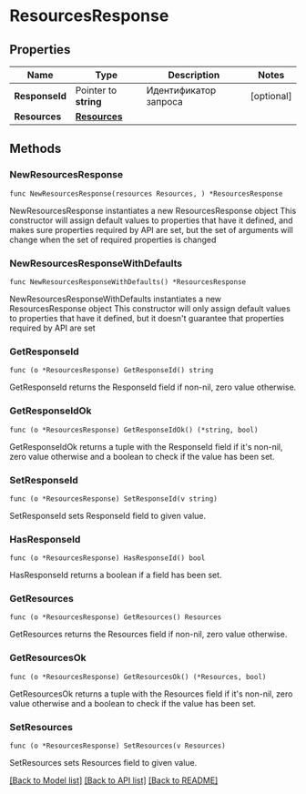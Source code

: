 # ResourcesResponse

## Properties

Name | Type | Description | Notes
------------ | ------------- | ------------- | -------------
**ResponseId** | Pointer to **string** | Идентификатор запроса | [optional] 
**Resources** | [**Resources**](Resources.md) |  | 

## Methods

### NewResourcesResponse

`func NewResourcesResponse(resources Resources, ) *ResourcesResponse`

NewResourcesResponse instantiates a new ResourcesResponse object
This constructor will assign default values to properties that have it defined,
and makes sure properties required by API are set, but the set of arguments
will change when the set of required properties is changed

### NewResourcesResponseWithDefaults

`func NewResourcesResponseWithDefaults() *ResourcesResponse`

NewResourcesResponseWithDefaults instantiates a new ResourcesResponse object
This constructor will only assign default values to properties that have it defined,
but it doesn't guarantee that properties required by API are set

### GetResponseId

`func (o *ResourcesResponse) GetResponseId() string`

GetResponseId returns the ResponseId field if non-nil, zero value otherwise.

### GetResponseIdOk

`func (o *ResourcesResponse) GetResponseIdOk() (*string, bool)`

GetResponseIdOk returns a tuple with the ResponseId field if it's non-nil, zero value otherwise
and a boolean to check if the value has been set.

### SetResponseId

`func (o *ResourcesResponse) SetResponseId(v string)`

SetResponseId sets ResponseId field to given value.

### HasResponseId

`func (o *ResourcesResponse) HasResponseId() bool`

HasResponseId returns a boolean if a field has been set.

### GetResources

`func (o *ResourcesResponse) GetResources() Resources`

GetResources returns the Resources field if non-nil, zero value otherwise.

### GetResourcesOk

`func (o *ResourcesResponse) GetResourcesOk() (*Resources, bool)`

GetResourcesOk returns a tuple with the Resources field if it's non-nil, zero value otherwise
and a boolean to check if the value has been set.

### SetResources

`func (o *ResourcesResponse) SetResources(v Resources)`

SetResources sets Resources field to given value.



[[Back to Model list]](../README.md#documentation-for-models) [[Back to API list]](../README.md#documentation-for-api-endpoints) [[Back to README]](../README.md)


